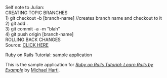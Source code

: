   Self note to Julian:<br>
CREATING TOPIC BRANCHES<br>
  <t>1) git checkout -b [branch-name]  //creates branch name and checkout to it<br>
  <t>2) git add .<br>
  <t>3) git commit -a -m "blah"<br>
  <t>4) git push origin [branch-name]<br>
ROLLING BACK CHANGES<br>
	<t>Source: <a href="http://stackoverflow.com/questions/6481575/undo-a-merge-by-pull-request">CLICK HERE</a><br>


Ruby on Rails Tutorial: sample application

This is the sample application for
[*Ruby on Rails Tutorial: Learn Rails by Example*](http://railstutorial.org/)
by [Michael Hartl](http://michaelhartl.com/).
